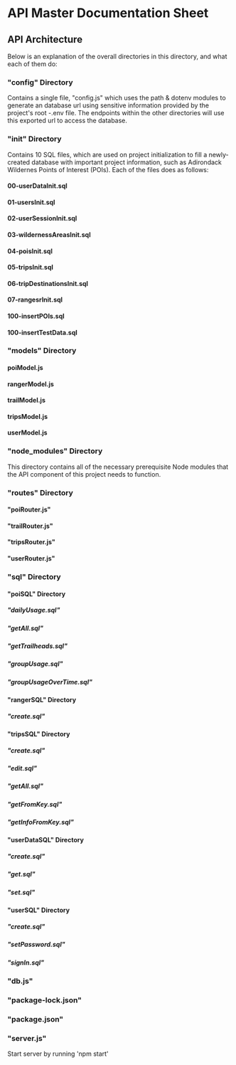 # API Master Documentation Sheet

## API Architecture

Below is an explanation of the overall directories in this directory, and what each of them do:

### "config" Directory

Contains a single file, "config.js" which uses the path & dotenv modules to generate an database url using sensitive information provided by the project's root -.env file. The endpoints within the other directories will use this exported url to access the database.

### "init" Directory

Contains 10 SQL files, which are used on project initialization to fill a newly-created database with important project information, such as Adirondack Wildernes Points of Interest (POIs). Each of the files does as follows:

#### 00-userDataInit.sql

#### 01-usersInit.sql

#### 02-userSessionInit.sql

#### 03-wildernessAreasInit.sql

#### 04-poisInit.sql

#### 05-tripsInit.sql

#### 06-tripDestinationsInit.sql

#### 07-rangesrInit.sql

#### 100-insertPOIs.sql

#### 100-insertTestData.sql

### "models" Directory



#### poiModel.js

#### rangerModel.js

#### trailModel.js

#### tripsModel.js

#### userModel.js

### "node_modules" Directory

This directory contains all of the necessary prerequisite Node modules that the API component of this project needs to function.

### "routes" Directory

#### "poiRouter.js"

#### "trailRouter.js"

#### "tripsRouter.js"

#### "userRouter.js"

### "sql" Directory

#### "poiSQL" Directory

##### "dailyUsage.sql"

##### "getAll.sql"

##### "getTrailheads.sql"

##### "groupUsage.sql"

##### "groupUsageOverTime.sql"

#### "rangerSQL" Directory

##### "create.sql"

#### "tripsSQL" Directory

##### "create.sql"

##### "edit.sql"

##### "getAll.sql"

##### "getFromKey.sql"

##### "getInfoFromKey.sql"

#### "userDataSQL" Directory

##### "create.sql"

##### "get.sql"

##### "set.sql"

#### "userSQL" Directory

##### "create.sql"

##### "setPassword.sql"

##### "signIn.sql"



### "db.js"

### "package-lock.json"

### "package.json"

### "server.js"

Start server by running 'npm start'